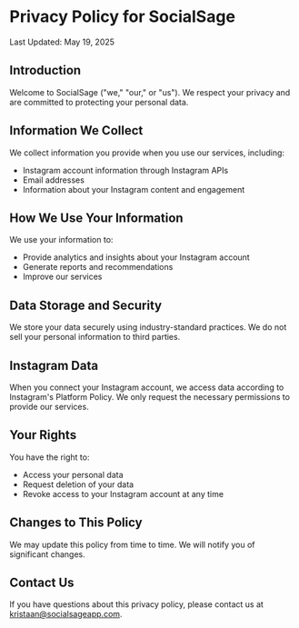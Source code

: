 # Privacy Policy for SocialSage

Last Updated: May 19, 2025

## Introduction

Welcome to SocialSage ("we," "our," or "us"). We respect your privacy and are committed to protecting your personal data.

## Information We Collect

We collect information you provide when you use our services, including:
- Instagram account information through Instagram APIs
- Email addresses
- Information about your Instagram content and engagement

## How We Use Your Information

We use your information to:
- Provide analytics and insights about your Instagram account
- Generate reports and recommendations
- Improve our services

## Data Storage and Security

We store your data securely using industry-standard practices. We do not sell your personal information to third parties.

## Instagram Data

When you connect your Instagram account, we access data according to Instagram's Platform Policy. We only request the necessary permissions to provide our services.

## Your Rights

You have the right to:
- Access your personal data
- Request deletion of your data
- Revoke access to your Instagram account at any time

## Changes to This Policy

We may update this policy from time to time. We will notify you of significant changes.

## Contact Us

If you have questions about this privacy policy, please contact us at kristaan@socialsageapp.com.

